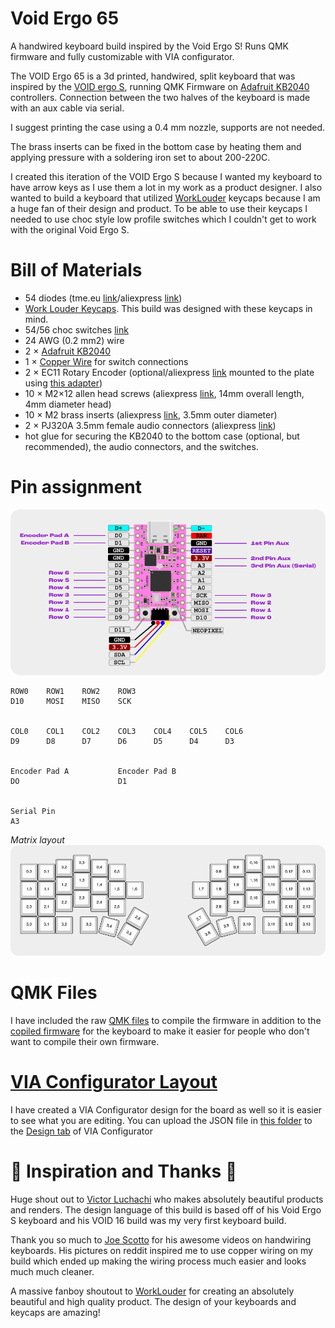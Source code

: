 # Void Ergo 65
 A handwired keyboard build inspired by the Void Ergo S! Runs QMK firmware and fully customizable with VIA configurator.

The VOID Ergo 65 is a 3d printed, handwired, split keyboard that was inspired by the [VOID ergo S](https://github.com/victorlucachi/void_ergo), running QMK Firmware on [Adafruit KB2040](https://www.adafruit.com/product/5302) controllers. Connection between the two halves of the keyboard is made with an aux cable via serial.

I suggest printing the case using a 0.4 mm nozzle, supports are not needed.

The brass inserts can be fixed in the bottom case by heating them and applying pressure with a soldering iron set to about 200-220C.

I created this iteration of the VOID Ergo S because I wanted my keyboard to have arrow keys as I use them a lot in my work as a product designer. I also wanted to build a keyboard that utilized [WorkLouder](https://worklouder.cc/) keycaps because I am a huge fan of their design and product. To be able to use their keycaps I needed to use choc style low profile switches which I couldn't get to work with the original Void Ergo S.


# Bill of Materials

* 54 diodes (tme.eu [link](https://www.tme.eu/ro/en/details/1n4148-dio/tht-universal-diodes/diotec-semiconductor/1n4148/)/aliexpress [link](https://www.aliexpress.com/item/32729204179.html))
* [Work Louder Keycaps](https://worklouder.cc/shop/wrk-legend/). This build was designed with these keycaps in mind.
* 54/56 choc switches [link](https://mechanicalkeyboards.com/shop/index.php?l=product_detail&p=6337)
* 24 AWG (0.2 mm2) wire
* 2 × [Adafruit KB2040](https://www.adafruit.com/product/5302)
* 1 × [Copper Wire](https://www.amazon.com/dp/B00XHD03EA) for switch connections
* 2 × EC11 Rotary Encoder (optional/aliexpress [link](https://www.aliexpress.com/item/32872039030.html) mounted to the plate using [this adapter](https://www.thingiverse.com/thing:3770166))
* 10 × M2×12 allen head screws (aliexpress [link](https://www.aliexpress.com/item/32966941844.html), 14mm overall length, 4mm diameter head)
* 10 × M2 brass inserts (aliexpress [link](https://www.aliexpress.com/item/4000585933306.html), 3.5mm outer diameter)
* 2 × PJ320A 3.5mm female audio connectors (aliexpress [link](https://www.aliexpress.com/item/32368285821.html))
* hot glue for securing the KB2040 to the bottom case (optional, but recommended), the audio connectors, and the switches.



# Pin assignment

![Alt text](/Images/Pinout.png?raw=true)

    ROW0    ROW1    ROW2    ROW3
    D10     MOSI    MISO    SCK
    
    
    COL0    COL1    COL2    COL3    COL4    COL5    COL6
    D9      D8      D7      D6      D5      D4      D3


    Encoder Pad A           Encoder Pad B
    DO                      D1


    Serial Pin
    A3



*Matrix layout*
![Alt text](/Images/MatrixLayout.png?raw=true)


# QMK Files
I have included the raw [QMK files](</QMK Files>) to compile the firmware in addition to the [copiled firmware](</Compiled Firmware>) for the keyboard to make it easier for people who don't want to compile their own firmware.

# [VIA Configurator Layout](https://usevia.app/)
I have created a VIA Configurator design for the board as well so it is easier to see what you are editing. You can upload the JSON file in [this folder](</VIA Files>) to the [Design tab](https://usevia.app/#/design) of VIA Configurator

# 💖 Inspiration and Thanks 💖
Huge shout out to [Victor Luchachi](https://victorlucachi.ro/) who makes absolutely beautiful products and renders. The design language of this build is based off of his Void Ergo S keyboard and his VOID 16 build was my very first keyboard build.

Thank you so much to [Joe Scotto](https://www.youtube.com/joescotto) for his awesome videos on handwiring keyboards. His pictures on reddit inspired me to use copper wiring on my build which ended up making the wiring process much easier and looks much much cleaner.

A massive fanboy shoutout to [WorkLouder](https://worklouder.cc/) for creating an absolutely beautiful and high quality product. The design of your keyboards and keycaps are amazing!